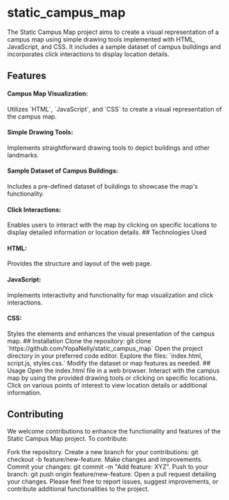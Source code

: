 # static_campus_map

The Static Campus Map project aims to create a visual representation of a campus map using simple drawing tools implemented with HTML, JavaScript, and CSS. It includes a sample dataset of campus buildings and incorporates click interactions to display location details.

## Features
<h4>Campus Map Visualization:</h4> Utilizes `HTML`, `JavaScript`, and `CSS` to create a visual representation of the campus map.
<h4>Simple Drawing Tools:</h4> Implements straightforward drawing tools to depict buildings and other landmarks.
<h4>Sample Dataset of Campus Buildings:</h4>Includes a pre-defined dataset of buildings to showcase the map's functionality.
<h4>Click Interactions:</h4> Enables users to interact with the map by clicking on specific locations to display detailed information or location details.
## Technologies Used
<h4>HTML:</h4> Provides the structure and layout of the web page.
<h4>JavaScript:</h4> Implements interactivity and functionality for map visualization and click interactions.
<h4>CSS:</h4> Styles the elements and enhances the visual presentation of the campus map.
## Installation
Clone the repository: git clone `https://github.com/YopaNelly/static_campus_map`
Open the project directory in your preferred code editor.
Explore the files: `index.html, script.js, styles.css.`
Modify the dataset or map features as needed.
## Usage
Open the index.html file in a web browser.
Interact with the campus map by using the provided drawing tools or clicking on specific locations.
Click on various points of interest to view location details or additional information.


## Contributing
We welcome contributions to enhance the functionality and features of the Static Campus Map project. To contribute:


Fork the repository.
Create a new branch for your contributions: git checkout -b feature/new-feature.
Make changes and improvements.
Commit your changes: git commit -m "Add feature: XYZ".
Push to your branch: git push origin feature/new-feature.
Open a pull request detailing your changes.
Please feel free to report issues, suggest improvements, or contribute additional functionalities to the project.
